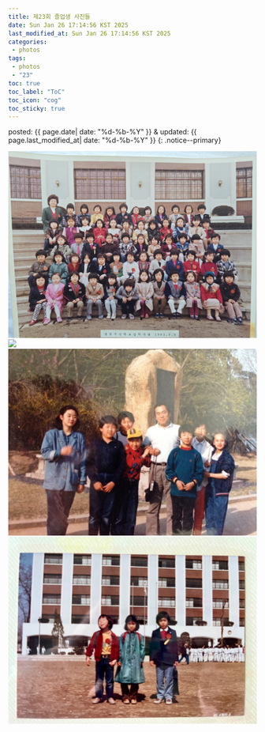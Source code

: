 ```yaml
---
title: 제23회 졸업생 사진들
date: Sun Jan 26 17:14:56 KST 2025
last_modified_at: Sun Jan 26 17:14:56 KST 2025
categories:
 - photos
tags:
 - photos
 - "23"
toc: true
toc_label: "ToC"
toc_icon: "cog"
toc_sticky: true
---
```


posted: {{ page.date| date: "%d-%b-%Y" }}
&amp;
updated: {{ page.last_modified_at| date: "%d-%b-%Y" }}
{: .notice--primary}

<!--div class="fig-container">
<figure style="max-width: 90%;"-->
<div class="img-container">
<img src="/resource/23/photos/KakaoTalk_Photo_2025-01-23-20-26-39.jpeg">
</div>
<!--figcaption>
이화영 쌤 반
</figcaption>
</figure>
</div-->

<div class="img-container">
<img src="/resource/23/photos/KakaoTalk_Photo_2025-01-23-20-31-21.jpeg">
</div>

<div class="img-container">
<img src="/resource/23/photos/KakaoTalk_Photo_2025-01-23-22-01-26.jpeg">
</div>

<div class="img-container">
<img src="/resource/23/photos/KakaoTalk_Photo_2025-01-23-22-01-59.jpeg">
</div>

